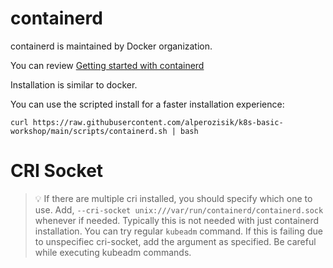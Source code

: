 # containerd
containerd is maintained by Docker organization.

You can review [Getting started with containerd](https://github.com/containerd/containerd/blob/main/docs/getting-started.md)

Installation is similar to docker.

You can use the scripted install for a faster installation experience:
```shell
curl https://raw.githubusercontent.com/alperozisik/k8s-basic-workshop/main/scripts/containerd.sh | bash
```

# CRI Socket
> 💡 If there are multiple cri installed, you should specify which one to use. Add, `--cri-socket unix:///var/run/containerd/containerd.sock` whenever if needed. Typically this is not needed with just containerd installation. You can try regular `kubeadm` command. If this is failing due to unspecifiec cri-socket, add the argument as specified. Be careful while executing kubeadm commands.
